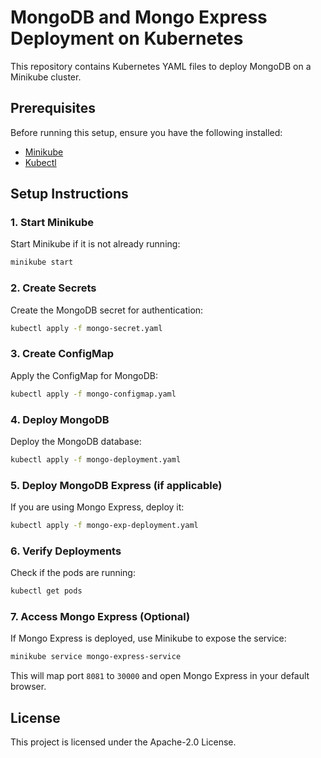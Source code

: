 # MongoDB and Mongo Express Deployment on Kubernetes

This repository contains Kubernetes YAML files to deploy MongoDB on a Minikube cluster.

## Prerequisites

Before running this setup, ensure you have the following installed:
- [Minikube](https://minikube.sigs.k8s.io/docs/)
- [Kubectl](https://kubernetes.io/docs/tasks/tools/)

## Setup Instructions

### 1. Start Minikube
Start Minikube if it is not already running:
```sh
minikube start
```

### 2. Create Secrets
Create the MongoDB secret for authentication:
```sh
kubectl apply -f mongo-secret.yaml
```

### 3. Create ConfigMap
Apply the ConfigMap for MongoDB:
```sh
kubectl apply -f mongo-configmap.yaml
```

### 4. Deploy MongoDB
Deploy the MongoDB database:
```sh
kubectl apply -f mongo-deployment.yaml
```

### 5. Deploy MongoDB Express (if applicable)
If you are using Mongo Express, deploy it:
```sh
kubectl apply -f mongo-exp-deployment.yaml
```

### 6. Verify Deployments
Check if the pods are running:
```sh
kubectl get pods
```

### 7. Access Mongo Express (Optional)
If Mongo Express is deployed, use Minikube to expose the service:
```sh
minikube service mongo-express-service
```
This will map port `8081` to `30000` and open Mongo Express in your default browser.

## License
This project is licensed under the Apache-2.0 License.

